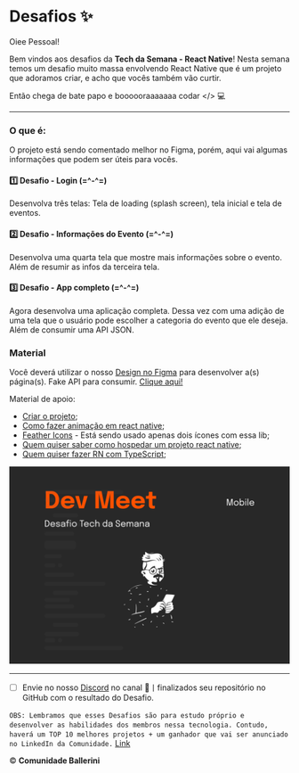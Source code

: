 # Desafios ✨

Oiee Pessoal!

Bem vindos aos desafios da **Tech da Semana - React Native**! Nesta semana temos um desafio muito massa envolvendo React Native que é um projeto que adoramos criar, e acho que vocês também vão curtir.

Então chega de bate papo e boooooraaaaaaa codar </> 💻

---
### O que é:
O projeto está sendo comentado melhor no Figma, porém, aqui vai algumas informações que podem ser úteis para vocês.

#### 1️⃣ Desafio - Login (=\^-\^=)
Desenvolva três telas: Tela de loading (splash screen), tela inicial e tela de eventos.

#### 2️⃣ Desafio - Informações do Evento (=\^-\^=)
Desenvolva uma quarta tela que mostre mais informações sobre o evento. Além de resumir as infos da terceira tela.

#### 3️⃣ Desafio - App completo (=\^-\^=)
Agora desenvolva uma aplicação completa. Dessa vez com uma adição de uma tela que o usuário pode escolher a categoria do evento que ele deseja. Além de consumir uma API JSON.

### Material
Você deverá utilizar o nosso [Design no Figma](https://www.figma.com/file/UgZj1C1DWJlVftvMLz1Aq9/Dev-Meet?node-id=0%3A1) para desenvolver a(s) página(s).
Fake API para consumir. [Clique aqui!](https://github.com/Ballerini-Server/dev-meet-backend)

Material de apoio:
* [Criar o projeto](https://reactnative.dev/docs/environment-setup);
* [Como fazer animação em react native](https://blog.pusher.com/animation-react-native-part-1/);
* [Feather Icons](https://feathericons.com/) - Está sendo usado apenas dois ícones com essa lib;
* [Quem quiser saber como hospedar um projeto react native](https://apiko.com/blog/deploying-react-native-apps-to-app-store-and-play-market/);
* [Quem quiser fazer RN com TypeScript](https://ildaneta.dev/posts/criando-um-projeto-react-native-do-zero-com-typescript-adicionando-fontes-externas/);

<p>
  <img src="./cover.png" alt="imagem mostrando a capa do site de tecnologia">
</p>

---

- [ ] Envie no nosso [Discord](https://discord.gg/ballerini) no canal 🥇丨finalizados seu repositório no GitHub com o resultado do Desafio.

`OBS: Lembramos que esses Desafios são para estudo próprio e desenvolver as habilidades dos membros nessa tecnologia. Contudo, haverá um TOP 10 melhores projetos + um ganhador que vai ser anunciado no LinkedIn da Comunidade.` [Link](https://www.linkedin.com/company/comunidadeballerini) 

©️ **Comunidade Ballerini**